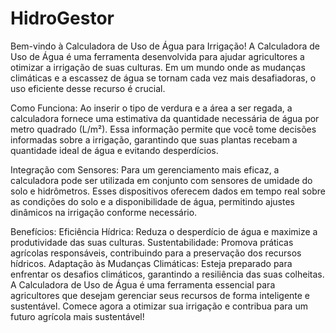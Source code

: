 # HidroGestor
Bem-vindo à Calculadora de Uso de Água para Irrigação!
A Calculadora de Uso de Água é uma ferramenta desenvolvida para ajudar agricultores a otimizar a irrigação de suas culturas. Em um mundo onde as mudanças climáticas e a escassez de água se tornam cada vez mais desafiadoras, o uso eficiente desse recurso é crucial.

Como Funciona:
Ao inserir o tipo de verdura e a área a ser regada, a calculadora fornece uma estimativa da quantidade necessária de água por metro quadrado (L/m²). Essa informação permite que você tome decisões informadas sobre a irrigação, garantindo que suas plantas recebam a quantidade ideal de água e evitando desperdícios.

Integração com Sensores:
Para um gerenciamento mais eficaz, a calculadora pode ser utilizada em conjunto com sensores de umidade do solo e hidrômetros. Esses dispositivos oferecem dados em tempo real sobre as condições do solo e a disponibilidade de água, permitindo ajustes dinâmicos na irrigação conforme necessário.

Benefícios:
Eficiência Hídrica: Reduza o desperdício de água e maximize a produtividade das suas culturas.
Sustentabilidade: Promova práticas agrícolas responsáveis, contribuindo para a preservação dos recursos hídricos.
Adaptação às Mudanças Climáticas: Esteja preparado para enfrentar os desafios climáticos, garantindo a resiliência das suas colheitas.
A Calculadora de Uso de Água é uma ferramenta essencial para agricultores que desejam gerenciar seus recursos de forma inteligente e sustentável. Comece agora a otimizar sua irrigação e contribua para um futuro agrícola mais sustentável!
